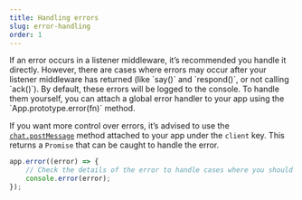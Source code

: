 ```yaml
---
title: Handling errors
slug: error-handling
order: 1
---
```


<div class="section-content">
If an error occurs in a listener middleware, it’s recommended you handle it directly. However, there are cases where errors may occur after your listener middleware has returned (like `say()` and `respond()`, or not calling `ack()`). By default, these errors will be logged to the console. To handle them yourself, you can attach a global error handler to your app using the `App.prototype.error(fn)` method.

If you want more control over errors, it’s advised to use the [`chat.postMessage`](https://api.slack.com/methods/chat.postMessage) method attached to your app under the `client` key. This returns a `Promise` that can be caught to handle the error.
</div>

```javascript
app.error((error) => {
	// Check the details of the error to handle cases where you should retry sending a message or stop the app
	console.error(error);
});
```